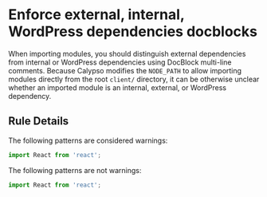 # Enforce external, internal, WordPress dependencies docblocks

When importing modules, you should distinguish external dependencies from internal or WordPress dependencies using DocBlock multi-line comments. Because Calypso modifies the `NODE_PATH` to allow importing modules directly from the root `client/` directory, it can be otherwise unclear whether an imported module is an internal, external, or WordPress dependency.

## Rule Details

The following patterns are considered warnings:

```js
import React from 'react';
```

The following patterns are not warnings:

```js
import React from 'react';
```
